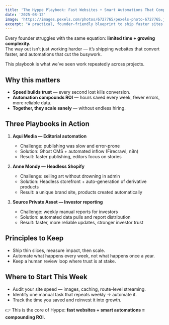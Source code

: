 ```yaml
---
title: 'The Hyppe Playbook: Fast Websites + Smart Automations That Compound ROI'
date: '2025-08-12'
image: 'https://images.pexels.com/photos/6727765/pexels-photo-6727765.jpeg'
excerpt: "A practical, founder-friendly blueprint to ship faster sites and automate low-value work so teams can focus on growth."
---
```


Every founder struggles with the same equation: **limited time + growing complexity.**  
The way out isn’t just working harder — it’s shipping websites that convert faster, and automations that cut the busywork.

This playbook is what we’ve seen work repeatedly across projects.

## Why this matters

- **Speed builds trust** — every second lost kills conversion.  
- **Automation compounds ROI** — hours saved every week, fewer errors, more reliable data.  
- **Together, they scale sanely** — without endless hiring.

## Three Playbooks in Action

1. **Aqui Media — Editorial automation**  
   - Challenge: publishing was slow and error-prone  
   - Solution: Ghost CMS + automated inflow (Firecrawl, n8n)  
   - Result: faster publishing, editors focus on stories  

2. **Anne Mondy — Headless Shopify**  
   - Challenge: selling art without drowning in admin  
   - Solution: Headless storefront + auto-generation of derivative products  
   - Result: a unique brand site, products created automatically  

3. **Source Private Asset — Investor reporting**  
   - Challenge: weekly manual reports for investors  
   - Solution: automated data pulls and report distribution  
   - Result: faster, more reliable updates, stronger investor trust  

## Principles to Keep

- Ship thin slices, measure impact, then scale.  
- Automate what happens every week, not what happens once a year.  
- Keep a human review loop where trust is at stake.  

## Where to Start This Week

- Audit your site speed — images, caching, route-level streaming.  
- Identify one manual task that repeats weekly → automate it.  
- Track the time you saved and reinvest it into growth.  

👉 This is the core of Hyppe: **fast websites + smart automations = compounding ROI.**
